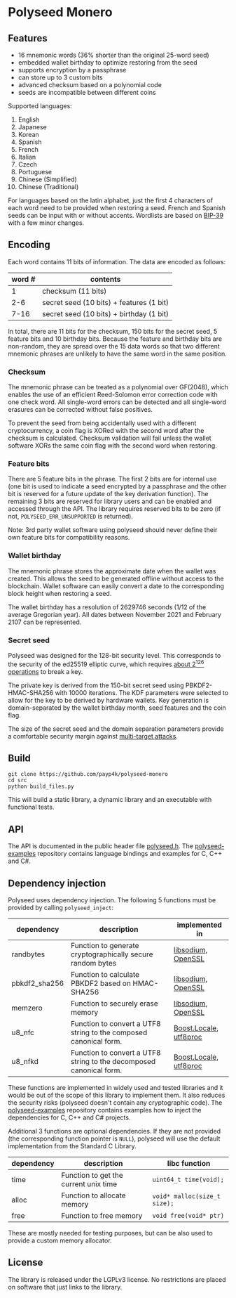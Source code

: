 # Polyseed Monero

## Features

* 16 mnemonic words (36% shorter than the original 25-word seed)
* embedded wallet birthday to optimize restoring from the seed
* supports encryption by a passphrase
* can store up to 3 custom bits
* advanced checksum based on a polynomial code
* seeds are incompatible between different coins

Supported languages:

1. English
2. Japanese
3. Korean
4. Spanish
5. French
6. Italian
7. Czech
8. Portuguese
9. Chinese (Simplified)
10. Chinese (Traditional)


For languages based on the latin alphabet, just the first 4 characters of each word need to be provided when restoring a seed. French and Spanish seeds can be input with or without accents. Wordlists are based on [BIP-39](https://github.com/bitcoin/bips/blob/master/bip-0039/bip-0039-wordlists.md) with a few minor changes.

## Encoding

Each word contains 11 bits of information. The data are encoded as follows:

|word #| contents |
|----|----------|
|1   | checksum (11 bits) |
|2-6 | secret seed (10 bits) + features (1 bit) |
|7-16| secret seed (10 bits) + birthday (1 bit) |

In total, there are 11 bits for the checksum, 150 bits for the secret seed, 5 feature bits and 10 birthday bits. Because the feature and birthday bits are non-random, they are spread over the 15 data words so that two different mnemonic phrases are unlikely to have the same word in the same position.

### Checksum

The mnemonic phrase can be treated as a polynomial over GF(2048), which enables the use of an efficient Reed-Solomon error correction code with one check word. All single-word errors can be detected and all single-word erasures can be corrected without false positives.

To prevent the seed from being accidentally used with a different cryptocurrency, a coin flag is XORed with the second word after the checksum is calculated. Checksum validation will fail unless the wallet software XORs the same coin flag with the second word when restoring.

### Feature bits

There are 5 feature bits in the phrase. The first 2 bits are for internal use (one bit is used to indicate a seed encrypted by a passphrase and the other bit is reserved for a future update of the key derivation function). The remaining 3 bits are reserved for library users and can be enabled and accessed through the API. The library requires reserved bits to be zero (if not, `POLYSEED_ERR_UNSUPPORTED` is returned).

Note: 3rd party wallet software using polyseed should never define their own feature bits for compatibility reasons.

### Wallet birthday

The mnemonic phrase stores the approximate date when the wallet was created. This allows the seed to be generated offline without access to the blockchain. Wallet software can easily convert a date to the corresponding block height when restoring a seed.

The wallet birthday has a resolution of 2629746 seconds (1/12 of the average Gregorian year). All dates between November 2021 and February 2107 can be represented.

### Secret seed

Polyseed was designed for the 128-bit security level. This corresponds to the security of the ed25519 elliptic curve, which requires [about 2<sup>126</sup> operations](https://safecurves.cr.yp.to/rho.html) to break a key.

The private key is derived from the 150-bit secret seed using PBKDF2-HMAC-SHA256 with 10000 iterations. The KDF parameters were selected to allow for the key to be derived by hardware wallets. Key generation is domain-separated by the wallet birthday month, seed features and the coin flag.

The size of the secret seed and the domain separation parameters provide a comfortable security margin against [multi-target attacks](https://blog.cr.yp.to/20151120-batchattacks.html).

## Build

```
git clone https://github.com/payp4k/polyseed-monero
cd src
python build_files.py
```

This will build a static library, a dynamic library and an executable with functional tests.

## API

The API is documented in the public header file [polyseed.h](include/polyseed.h). The [polyseed-examples](https://github.com/payp4k/polyseed-examples) repository contains language bindings and examples for C, C++ and C#.

## Dependency injection

Polyseed uses dependency injection. The following 5 functions must be provided by calling `polyseed_inject`:

| dependency | description | implemented in |
|------------|-------------|----------------|
| randbytes  | Function to generate cryptographically secure random bytes | [libsodium](https://github.com/jedisct1/libsodium), [OpenSSL](https://github.com/openssl/openssl) |
| pbkdf2_sha256 | Function to calculate PBKDF2 based on HMAC-SHA256 | [libsodium](https://github.com/jedisct1/libsodium), [OpenSSL](https://github.com/openssl/openssl) |
| memzero | Function to securely erase memory | [libsodium](https://github.com/jedisct1/libsodium), [OpenSSL](https://github.com/openssl/openssl) |
| u8_nfc | Function to convert a UTF8 string to the composed canonical form. | [Boost.Locale](https://www.boost.org/doc/libs/1_77_0/libs/locale/doc/html/), [utf8proc](https://github.com/JuliaStrings/utf8proc) |
| u8_nfkd | Function to convert a UTF8 string to the decomposed canonical form. | [Boost.Locale](https://www.boost.org/doc/libs/1_77_0/libs/locale/doc/html/), [utf8proc](https://github.com/JuliaStrings/utf8proc) |

These functions are implemented in widely used and tested libraries and it would be out of the scope of this library to implement them. It also reduces the security risks (polyseed doesn't contain any cryptographic code). The [polyseed-examples](https://github.com/payp4k/polyseed-examples) repository contains examples how to inject the dependencies for C, C++ and C# projects.

Additional 3 functions are optional dependencies. If they are not provided (the corresponding function pointer is `NULL`), polyseed will use the default implementation from the Standard C Library.

| dependency | description | libc function |
|------------|-------------|----------------|
| time  | Function to get the current unix time | `uint64_t time(void);` |
| alloc | Function to allocate memory | `void* malloc(size_t size);` |
| free | Function to free memory | `void free(void* ptr)` |

These are mostly needed for testing purposes, but can be also used to provide a custom memory allocator.

## License

The library is released under the LGPLv3 license. No restrictions are placed on software that just links to the library.
